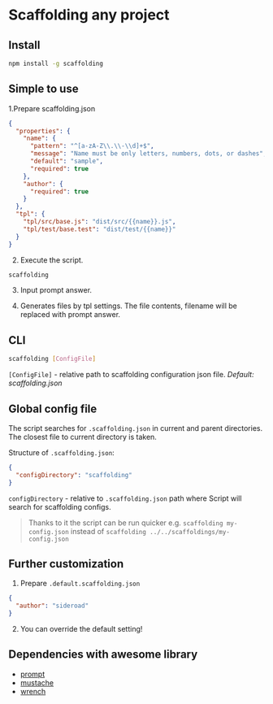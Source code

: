 # Scaffolding any project

## Install
```sh
npm install -g scaffolding
```

## Simple to use
1.Prepare scaffolding.json
```json
{
  "properties": {
    "name": {
      "pattern": "^[a-zA-Z\\.\\-\\d]+$",
      "message": "Name must be only letters, numbers, dots, or dashes",
      "default": "sample",
      "required": true
    },
    "author": {
      "required": true
    }
  },
  "tpl": {
    "tpl/src/base.js": "dist/src/{{name}}.js",
    "tpl/test/base.test": "dist/test/{{name}}"
  }
}
```

2. Execute the script.
```bash
scaffolding
```

3. Input prompt answer.

4. Generates files by tpl settings. The file contents, filename will be replaced with prompt answer.

## CLI 

```bash
scaffolding [ConfigFile]
```

`[ConfigFile]` - relative path to scaffolding configuration json file. _Default: scaffolding.json_


## Global config file

The script searches for `.scaffolding.json` in current and parent directories. The closest file to current directory is taken.

Structure of `.scaffolding.json`: 
```json
{
  "configDirectory": "scaffolding"
}

``` 

`configDirectory` - relative to `.scaffolding.json` path where Script will search for scaffolding configs.

> Thanks to it the script can be run quicker e.g. `scaffolding my-config.json` instead of `scaffolding ../../scaffoldings/my-config.json`


## Further customization
1. Prepare `.default.scaffolding.json`
```json
{
  "author": "sideroad"
}
```
2. You can override the default setting!


## Dependencies with awesome library
* [prompt](https://github.com/flatiron/prompt)
* [mustache](https://github.com/janl/mustache.js)
* [wrench](https://github.com/ryanmcgrath/wrench-js)

